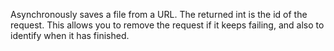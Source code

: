 Asynchronously saves a file from a URL. The returned int is the id of
the request. This allows you to remove the request if it keeps failing, and also
to identify when it has finished.
